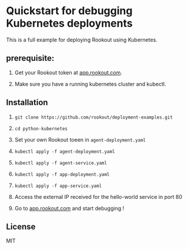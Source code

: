 # Quickstart for debugging Kubernetes deployments

This is a full example for deploying Rookout using Kubernetes.

## prerequisite:

1. Get your Rookout token at [app.rookout.com](https://app.rookout.com).

2. Make sure you have a running kubernetes cluster and kubectl.

## Installation

1. `git clone https://github.com/rookout/deployment-examples.git`

2. `cd python-kubernetes`

3. Set your own Rookout toeen in `agent-deployment.yaml`

3. `kubectl apply -f agent-deployment.yaml`

4. `kubectl apply -f agent-service.yaml`

3. `kubectl apply -f app-deployment.yaml`

4. `kubectl apply -f app-service.yaml`

5. Access the external IP received for the hello-world service in port 80

6. Go to [app.rookout.com](https://app.rookout.com) and start debugging !

## License

MIT
